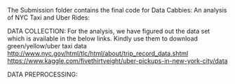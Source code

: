 The Submission folder contains the final code for 
Data Cabbies: An analysis of NYC Taxi and Uber Rides:

DATA COLLECTION:
For the analysis, we have figured out the data set which is available in the below links. Kindly use them to download green/yellow/uber taxi data
http://www.nyc.gov/html/tlc/html/about/trip_record_data.shtml 
https://www.kaggle.com/fivethirtyeight/uber-pickups-in-new-york-city/data 

DATA PREPROCESSING:

